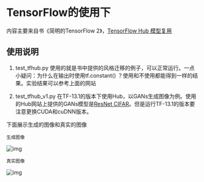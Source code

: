 # TensorFlow的使用下

内容主要来自书《简明的TensorFlow 2》，[TensorFlow Hub 模型复用](https://tf.wiki/zh_hans/appendix/tfhub.html)

## 使用说明
1.  test_tfhub.py 使用的就是书中提供的风格迁移的例子，可以正常运行。一点小疑问：为什么在输出时使用tf.constant() ？使用和不使用都能得到一样的结果。实验结果可以参考上面的网站

2. test_tfhub_v1.py 在TF-13.1的版本下使用Hub，以GANs生成图像为例。使用的Hub网站上提供的GANs模型是[ResNet CIFAR](https://hub.tensorflow.google.cn/google/compare_gan/model_13_cifar10_resnet_cifar/1)。但是运行TF-13.1的版本要注意更换CUDA和cuDNN版本。

下面展示生成的图像和真实的图像

```
生成图像
```

 ![img](fake_10000.png) 

```
真实图像
```

 ![img](real_10000.png) 


